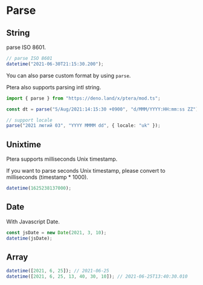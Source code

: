 # Parse

## String

parse ISO 8601.

```typescript
// parse ISO 8601
datetime("2021-06-30T21:15:30.200");
```

You can also parse custom format by using `parse`.

Ptera also supports parsing intl string.

```typescript
import { parse } from "https://deno.land/x/ptera/mod.ts";

const dt = parse("5/Aug/2021:14:15:30 +0900", "d/MMM/YYYY:HH:mm:ss ZZ");

// support locale
parse("2021 лютий 03", "YYYY MMMM dd", { locale: "uk" });
```

## Unixtime

Ptera supports milliseconds Unix timestamp.

If you want to parse seconds Unix timestamp, please convert to milliseconds
(timestamp * 1000).

```typescript
datetime(1625238137000);
```

## Date

With Javascript Date.

```typescript
const jsDate = new Date(2021, 3, 10);
datetime(jsDate);
```

## Array

```typescript
datetime([2021, 6, 25]); // 2021-06-25
datetime([2021, 6, 25, 13, 40, 30, 10]); // 2021-06-25T13:40:30.010
```
